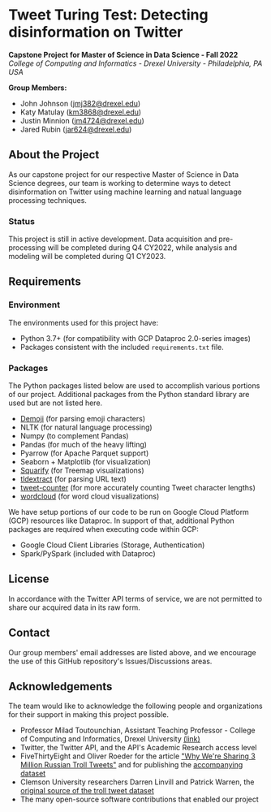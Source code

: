 # Tweet Turing Test: Detecting disinformation on Twitter

**Capstone Project for Master of Science in Data Science  - Fall 2022**  
_College of Computing and Informatics - Drexel University - Philadelphia, PA USA_

**Group Members:**
- John Johnson (jmj382@drexel.edu)
- Katy Matulay (km3868@drexel.edu)
- Justin Minnion (jm4724@drexel.edu)
- Jared Rubin (jar624@drexel.edu)

## About the Project
As our capstone project for our respective Master of Science in Data Science degrees, our team is working to determine ways to detect disinformation on Twitter using machine learning and natual language processing techniques.

### Status
This project is still in active development. Data acquisition and pre-processing will be completed during Q4 CY2022, while analysis and modeling will be completed during Q1 CY2023.

## Requirements

### Environment
The environments used for this project have:
- Python 3.7+ (for compatibility with GCP Dataproc 2.0-series images)
- Packages consistent with the included `requirements.txt` file.

### Packages
The Python packages listed below are used to accomplish various portions of our project. Additional packages from the Python standard library are used but are not listed here.
- [Demoji](https://pypi.org/project/demoji/) (for parsing emoji characters)
- NLTK (for natural language processing)
- Numpy (to complement Pandas)
- Pandas (for much of the heavy lifting)
- Pyarrow (for Apache Parquet support)
- Seaborn + Matplotlib (for visualization)
- [Squarify](https://pypi.org/project/squarify/) (for Treemap visualizations)
- [tldextract](https://pypi.org/project/tldextract/) (for parsing URL text)
- [tweet-counter](https://github.com/nottrobin/tweet-counter) (for more accurately counting Tweet character lengths)
- [wordcloud](https://pypi.org/project/wordcloud/) (for word cloud visualizations)

We have setup portions of our code to be run on Google Cloud Platform (GCP) resources like Dataproc.
In support of that, additional Python packages are required when executing code within GCP:
- Google Cloud Client Libraries (Storage, Authentication)
- Spark/PySpark (included with Dataproc)

## License
In accordance with the Twitter API terms of service, we are not permitted to share our acquired data in its raw form.

## Contact
Our group members' email addresses are listed above, and we encourage the use of this GitHub repository's Issues/Discussions areas.

## Acknowledgements
The team would like to acknowledge the following people and organizations for their support in making this project possible.

- Professor Milad Toutounchian, Assistant Teaching Professor - College of Computing and Informatics, Drexel University [(link)](https://drexel.edu/cci/about/directory/T/Toutounchian-Milad/)
- Twitter, the Twitter API, and the API's Academic Research access level
- FiveThirtyEight and Oliver Roeder for the article ["Why We're Sharing 3 Million Russian Troll Tweets"](https://fivethirtyeight.com/features/why-were-sharing-3-million-russian-troll-tweets/) and for publishing the [accompanying dataset](https://github.com/fivethirtyeight/russian-troll-tweets/)
- Clemson University researchers Darren Linvill and Patrick Warren, the [original source of the troll tweet dataset](https://doi.org/10.1080/10584609.2020.1718257)
- The many open-source software contributions that enabled our project

